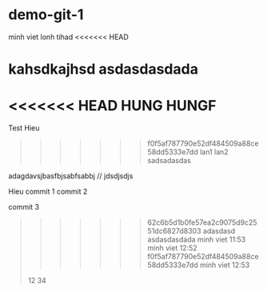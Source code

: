 # demo-git-1
minh viet lonh tihad
<<<<<<< HEAD

kahsdkajhsd
asdasdasdada
=======
<<<<<<< HEAD
HUNG HUNGF
=======

Test
Hieu
>>>>>>> f0f5af787790e52df484509a88ce58dd5333e7dd
>lan1
>lan2
sadsadasdas

adagdavsjbasfbjsabfsabbj
// jdsdjsdjs

Hieu commit 1
commit 2

commit 3

>>>>>>> 62c6b5d1b0fe57ea2c9075d9c2551dc6827d8303
adasdasd
>asdasdasdada minh viet 11:53
>minh viet 12:52 f0f5af787790e52df484509a88ce58dd5333e7dd
>minh viet 12:53
>
>12
>34
>